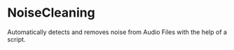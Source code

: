 # NoiseCleaning
Automatically detects and removes noise from Audio Files with the help of a script.
